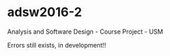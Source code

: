 # adsw2016-2
Analysis and Software Design - Course Project - USM

Errors still exists, in development!!
